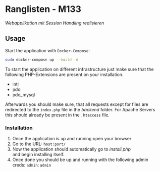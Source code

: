 # Ranglisten - M133

_Webapplikation mit Session Handling realisieren_

## Usage

Start the application with `Docker-Compose`:

```bash
sudo docker-compose up --build -d
```

To start the application on different infrastructure just make sure that
the following PHP-Extensions are present on your installation.

* intl
* pdo
* pdo_mysql

Afterwards you should make sure, that all requests except for files
are redirected to the `index.php` file in the _backend_ folder. For Apache
Servers this should already be present in the `.htaccess` file.


### Installation

1. Once the application is up and running open your browser
2. Go to the URL: `host:port/`
3. Now the application should automatically go to _install.php_ \
and begin installing itself.
4. Once done you should be up and running with the following admin creds: `admin:admin`